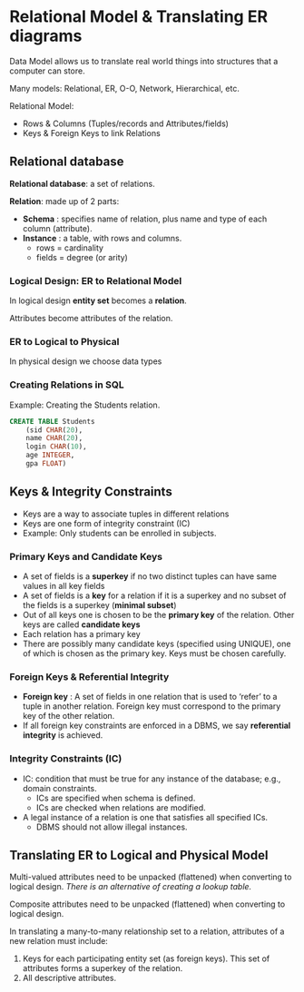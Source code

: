 # Relational Model & Translating ER diagrams

Data Model allows us to translate real world things into structures that a computer can store.

Many models: Relational, ER, O-O, Network, Hierarchical, etc.

Relational Model:

- Rows & Columns (Tuples/records and Attributes/fields)
- Keys & Foreign Keys to link Relations

## Relational database

**Relational database**: a set of relations.

**Relation**: made up of 2 parts:

- **Schema** : specifies name of relation, plus name and type of each column (attribute).
- **Instance** : a table, with rows and columns.
    - rows = cardinality
    - fields = degree (or arity)

### Logical Design: ER to Relational Model

In logical design **entity set** becomes a **relation**.

Attributes become attributes of the relation.

### ER to Logical to Physical

In physical design we choose data types

### Creating Relations in SQL

Example: Creating the Students relation.

```sql
CREATE TABLE Students
    (sid CHAR(20),
    name CHAR(20),
    login CHAR(10),
    age INTEGER,
    gpa FLOAT)
```

## Keys & Integrity Constraints

- Keys are a way to associate tuples in different relations
- Keys are one form of integrity constraint (IC)
- Example: Only students can be enrolled in subjects.

### Primary Keys and Candidate Keys

- A set of fields is a **superkey** if no two distinct tuples can have same values in all key fields
- A set of fields is a **key** for a relation if it is a superkey and no subset of the fields is a superkey (**minimal subset**)
- Out of all keys one is chosen to be the **primary key** of the relation. Other keys are called **candidate keys**
- Each relation has a primary key
- There are possibly many candidate keys (specified using UNIQUE), one of which is chosen as the primary key. Keys must be chosen carefully.

### Foreign Keys & Referential Integrity

- **Foreign key** : A set of fields in one relation that is used to ‘refer’ to a tuple in another relation. Foreign key must correspond to the primary key of the other relation.
- If all foreign key constraints are enforced in a DBMS, we say **referential integrity** is achieved.

### Integrity Constraints (IC)

- IC: condition that must be true for any instance of the database; e.g., domain constraints.
    - ICs are specified when schema is defined.
    - ICs are checked when relations are modified.
- A legal instance of a relation is one that satisfies all specified ICs.
    - DBMS should not allow illegal instances.

## Translating ER to Logical and Physical Model

Multi-valued attributes need to be unpacked (flattened) when converting to logical design. _There is an alternative of creating a lookup table._

Composite attributes need to be unpacked (flattened) when converting to logical design.

In translating a many-to-many relationship set to a relation, attributes of a new relation must include:

1. Keys for each participating entity set (as foreign keys). This set of attributes forms a superkey of the relation.
2. All descriptive attributes.
